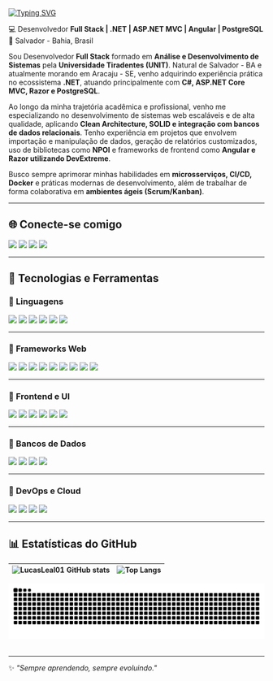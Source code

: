 <div>
  <a href="https://git.io/typing-svg">
    <img src="https://readme-typing-svg.demolab.com?font=Fira+Code&weight=500&size=22&pause=1000&color=F7F7F7&center=false&vCenter=true&random=false&width=435&lines=👋+Olá,+eu+sou+o+Lucas+Leal" alt="Typing SVG"/>
  </a>
</div>

💻 Desenvolvedor **Full Stack | .NET | ASP.NET MVC | Angular | PostgreSQL**  
📍 Salvador - Bahia, Brasil  

Sou Desenvolvedor **Full Stack** formado em **Análise e Desenvolvimento de Sistemas** pela **Universidade Tiradentes (UNIT)**. Natural de Salvador - BA e atualmente morando em Aracaju - SE, venho adquirindo experiência prática no ecossistema **.NET**, atuando principalmente com **C#, ASP.NET Core MVC, Razor e PostgreSQL**.

Ao longo da minha trajetória acadêmica e profissional, venho me especializando no desenvolvimento de sistemas web escaláveis e de alta qualidade, aplicando **Clean Architecture, SOLID e integração com bancos de dados relacionais**. Tenho experiência em projetos que envolvem importação e manipulação de dados, geração de relatórios customizados, uso de bibliotecas como **NPOI** e frameworks de frontend como **Angular e Razor utilizando DevExtreme**.

Busco sempre aprimorar minhas habilidades em **microsserviços, CI/CD, Docker** e práticas modernas de desenvolvimento, além de trabalhar de forma colaborativa em **ambientes ágeis (Scrum/Kanban)**.

---

## 🌐 Conecte-se comigo  


<p>
  <a href="https://www.linkedin.com/in/luccasleaal/"><img src="https://img.shields.io/badge/LinkedIn-000000?style=for-the-badge&logo=linkedin&logoColor=white"/></a>
  <a href="https://github.com/LucasLeal01"><img src="https://img.shields.io/badge/GitHub-000000?style=for-the-badge&logo=github&logoColor=white"/></a>
  <a href="https://www.instagram.com/eilucasleal"><img src="https://img.shields.io/badge/Instagram-000000?style=for-the-badge&logo=instagram&logoColor=white"/></a>
  <a href="mailto:Luccas.leaal@gmail.com"><img src="https://img.shields.io/badge/Email-000000?style=for-the-badge&logo=gmail&logoColor=white"/></a>
</p>

---

## 🚀 Tecnologias e Ferramentas  

### 🔹 Linguagens  
<p>
  <img src="https://img.shields.io/badge/C%23-239120?style=for-the-badge&logo=csharp&logoColor=white"/>
  <img src="https://img.shields.io/badge/JavaScript-F7DF1E?style=for-the-badge&logo=javascript&logoColor=black"/>
  <img src="https://img.shields.io/badge/TypeScript-3178C6?style=for-the-badge&logo=typescript&logoColor=white"/>
  <img src="https://img.shields.io/badge/Python-3776AB?style=for-the-badge&logo=python&logoColor=white"/>
  <img src="https://img.shields.io/badge/Dart-0175C2?style=for-the-badge&logo=dart&logoColor=white"/>
  <img src="https://img.shields.io/badge/Go-00ADD8?style=for-the-badge&logo=go&logoColor=white"/>
</p>

---

### 🔹 Frameworks Web  
<p>
  <img src="https://img.shields.io/badge/.NET-512BD4?style=for-the-badge&logo=dotnet&logoColor=white"/>
  <img src="https://img.shields.io/badge/ASP.NET%20MVC-5C2D91?style=for-the-badge&logo=.net&logoColor=white"/>
  <img src="https://img.shields.io/badge/Razor-68217A?style=for-the-badge&logo=dotnet&logoColor=white"/>
  <img src="https://img.shields.io/badge/Angular-DD0031?style=for-the-badge&logo=angular&logoColor=white"/>
  <img src="https://img.shields.io/badge/Next.js-000000?style=for-the-badge&logo=nextdotjs&logoColor=white"/>
  <img src="https://img.shields.io/badge/NestJS-E0234E?style=for-the-badge&logo=nestjs&logoColor=white"/>
  <img src="https://img.shields.io/badge/Node.js-339933?style=for-the-badge&logo=nodedotjs&logoColor=white"/>
  <img src="https://img.shields.io/badge/Express-000000?style=for-the-badge&logo=express&logoColor=white"/>
  <img src="https://img.shields.io/badge/Django-092E20?style=for-the-badge&logo=django&logoColor=white"/>
</p>

---

### 🔹 Frontend e UI  
<p>
  <img src="https://img.shields.io/badge/HTML5-E34F26?style=for-the-badge&logo=html5&logoColor=white"/>
  <img src="https://img.shields.io/badge/CSS3-1572B6?style=for-the-badge&logo=css3&logoColor=white"/>
  <img src="https://img.shields.io/badge/Bootstrap-563D7C?style=for-the-badge&logo=bootstrap&logoColor=white"/>
  <img src="https://img.shields.io/badge/Angular%20Material-757575?style=for-the-badge&logo=angular&logoColor=white"/>
  <img src="https://img.shields.io/badge/DevExtreme-005FAD?style=for-the-badge&logo=devexpress&logoColor=white"/>
  <img src="https://img.shields.io/badge/jQuery-0769AD?style=for-the-badge&logo=jquery&logoColor=white"/>
</p>

---

### 🔹 Bancos de Dados  
<p>
  <img src="https://img.shields.io/badge/PostgreSQL-316192?style=for-the-badge&logo=postgresql&logoColor=white"/>
  <img src="https://img.shields.io/badge/SQL%20Server-CC2927?style=for-the-badge&logo=microsoftsqlserver&logoColor=white"/>
  <img src="https://img.shields.io/badge/MySQL-4479A1?style=for-the-badge&logo=mysql&logoColor=white"/>
  <img src="https://img.shields.io/badge/Firestore-FFCA28?style=for-the-badge&logo=firebase&logoColor=black"/>
</p>

---

### 🔹 DevOps e Cloud  
<p>
  <img src="https://img.shields.io/badge/Docker-2496ED?style=for-the-badge&logo=docker&logoColor=white"/>
  <img src="https://img.shields.io/badge/GitHub%20Actions-2088FF?style=for-the-badge&logo=githubactions&logoColor=white"/>
  <img src="https://img.shields.io/badge/AWS-232F3E?style=for-the-badge&logo=amazonaws&logoColor=white"/>
  <img src="https://img.shields.io/badge/Firebase-FFCA28?style=for-the-badge&logo=firebase&logoColor=black"/>
</p>

---

## 📊 Estatísticas do GitHub  

| ![LucasLeal01 GitHub stats](https://github-readme-stats.vercel.app/api?username=LucasLeal01&show_icons=true&theme=radical) | ![Top Langs](https://github-readme-stats.vercel.app/api/top-langs/?username=LucasLeal01&layout=compact&theme=radical) |
|---|---| 

<picture>
  <source media="(prefers-color-scheme: dark)" srcset="https://raw.githubusercontent.com/lucasleal01/lucasleal01/output/github-contribution-grid-snake-dark.svg">
  <source media="(prefers-color-scheme: light)" srcset="https://raw.githubusercontent.com/lucasleal01/lucasleal01/output/github-contribution-grid-snake.svg">
  <img alt="github contribution grid snake animation" src="https://raw.githubusercontent.com/lucasleal01/lucasleal01/output/github-contribution-grid-snake.svg">
</picture>
<br><br>

---

✨ *"Sempre aprendendo, sempre evoluindo."*
